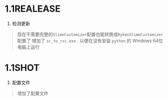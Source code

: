 # 1.1REALEASE

1. 检测更新

  > 现在不需要完整的`SlimeCustomizer`配置也能转换成`RykenSlimeCustomizer`配置了
  > 增加了 `sc_to_rsc.exe` . 以便在没有安装 `python` 的 Windows 64位 电脑上运行

# 1.1SHOT

1. 配置文件

  > 增加了配置文件
